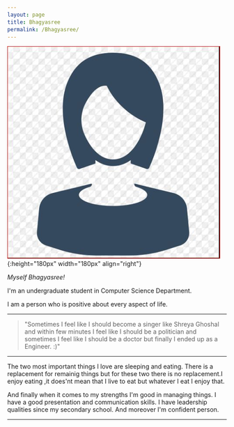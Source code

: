 ```yaml
---
layout: page
title: Bhagyasree
permalink: /Bhagyasree/
---
```


![](/assets/me.JPG){:height="180px" width="180px" align="right"}

*Myself Bhagyasree!* 

I'm an undergraduate student in Computer Science Department.

I am a person who is positive about every aspect of life.

---

> "Sometimes I feel like I should become a singer like Shreya Ghoshal and within few minutes I feel like I should be a  politician and sometimes I feel like I should be a doctor but finally I ended up as a Engineer. :)"

---

The two most important things I love are sleeping and eating. There is a replacement for remainig things but for these two there is no replacement.I enjoy eating ,it does'nt mean that I live to eat but whatever I eat I enjoy that.

And finally when it comes to my strengths I'm good in managing things.
I have a good presentation and communication skills. I have leadership qualities since my secondary school. And moreover I'm confident person.

---

